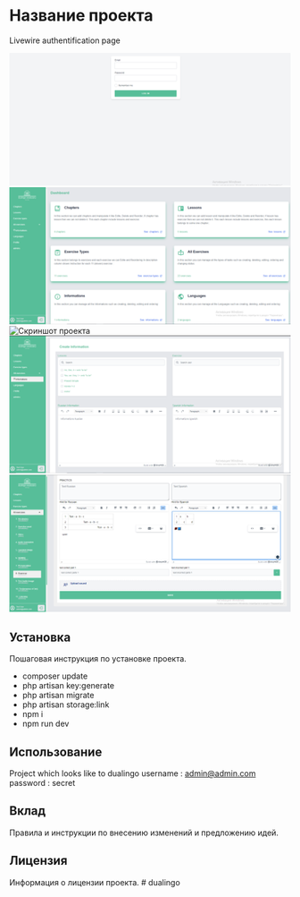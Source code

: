 # Название проекта

Livewire authentification page

![Скриншот проекта](github/login.png)
![Скриншот проекта](github/main.png)
![Скриншот проекта](github/buckup.png)
![Скриншот проекта](github/information.png)
![Скриншот проекта](github/grammars.png)


## Установка

Пошаговая инструкция по установке проекта.
 * composer update
 * php artisan key:generate
 * php artisan migrate
 * php artisan storage:link
 * npm i
 * npm run dev

## Использование
Project which looks like to dualingo
username : admin@admin.com  
password : secret

## Вклад

Правила и инструкции по внесению изменений и предложению идей.

## Лицензия

Информация о лицензии проекта.
#   d u a l i n g o 
 
 